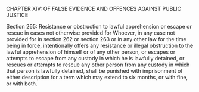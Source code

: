 CHAPTER XIV: OF FALSE EVIDENCE AND OFFENCES AGAINST PUBLIC JUSTICE

Section 265: Resistance or obstruction to lawful apprehension or escape or rescue in cases not otherwise provided for
Whoever, in any case not provided for in section 262 or section 263 or in any other law for the time being in force, intentionally offers any resistance or illegal obstruction to the lawful apprehension of himself or of any other person, or escapes or attempts to escape from any custody in which he is lawfully detained, or rescues or attempts to rescue any other person from any custody in which that person is lawfully detained, shall be punished with imprisonment of either description for a term which may extend to six months, or with fine, or with both.

